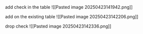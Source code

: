add check in the table
![[Pasted image 20250423141942.png]]



add on the existing table
![[Pasted image 20250423142206.png]]

drop check
![[Pasted image 20250423142336.png]]


